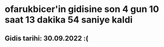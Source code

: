 # ofarukbicer'in gidisine son 4 gun 10 saat 13 dakika 54 saniye kaldi

## Gidis tarihi: 30.09.2022 :(